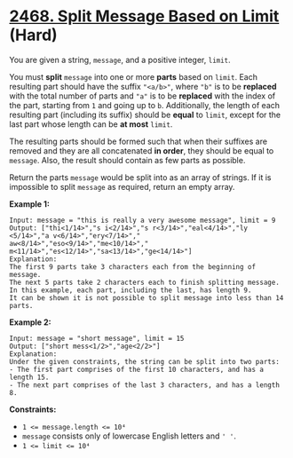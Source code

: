 # [2468. Split Message Based on Limit][link] (Hard)

[link]: https://leetcode.com/problems/split-message-based-on-limit/

You are given a string, `message`, and a positive integer, `limit`.

You must **split** `message` into one or more **parts** based on `limit`. Each resulting part should
have the suffix `"<a/b>"`, where `"b"` is to be **replaced** with the total number of parts and
`"a"` is to be **replaced** with the index of the part, starting from `1` and going up to `b`.
Additionally, the length of each resulting part (including its suffix) should be **equal** to
`limit`, except for the last part whose length can be **at most** `limit`.

The resulting parts should be formed such that when their suffixes are removed and they are all
concatenated **in order**, they should be equal to `message`. Also, the result should contain as few
parts as possible.

Return the parts  `message` would be split into as an array of strings. If it is impossible to split
`message` as required, return an empty array.

**Example 1:**

```
Input: message = "this is really a very awesome message", limit = 9
Output: ["thi<1/14>","s i<2/14>","s r<3/14>","eal<4/14>","ly <5/14>","a v<6/14>","ery<7/14>","
aw<8/14>","eso<9/14>","me<10/14>"," m<11/14>","es<12/14>","sa<13/14>","ge<14/14>"]
Explanation:
The first 9 parts take 3 characters each from the beginning of message.
The next 5 parts take 2 characters each to finish splitting message.
In this example, each part, including the last, has length 9.
It can be shown it is not possible to split message into less than 14 parts.
```

**Example 2:**

```
Input: message = "short message", limit = 15
Output: ["short mess<1/2>","age<2/2>"]
Explanation:
Under the given constraints, the string can be split into two parts:
- The first part comprises of the first 10 characters, and has a length 15.
- The next part comprises of the last 3 characters, and has a length 8.
```

**Constraints:**

- `1 <= message.length <= 10⁴`
- `message` consists only of lowercase English letters and `' '`.
- `1 <= limit <= 10⁴`
